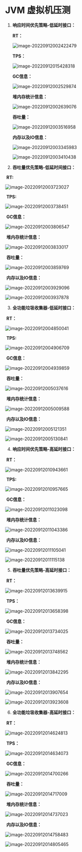 # **JVM 虚拟机**压测

1. **响应时间优先策略-低延时接口：**

   **RT：**

   ![image-20220912002422479](JVM压测/image-20220912002422479.png)

   **TPS：**

   ![image-20220912015428318](JVM压测/image-20220912015428318.png)

   **GC信息：**

   ![image-20220912002529874](JVM压测/image-20220912002529874.png)

   **堆内存统计信息：**

   ![image-20220912002639076](JVM压测/image-20220912002639076.png)

   **吞吐量：**

   ![image-20220912003516958](JVM压测/image-20220912003516958.png)

   **内存以及IO信息：**

   ![image-20220912003345983](JVM压测/image-20220912003345983.png)

   ![image-20220912003410438](JVM压测/image-20220912003410438.png)

2. **吞吐量优先策略-低延时间接口：**

​	**RT:**

![image-20220912003723027](JVM压测/image-20220912003723027.png)

​	**TPS:**

![image-20220912003738451](JVM压测/image-20220912003738451.png)

​	**GC信息：**

![image-20220912003806547](JVM压测/image-20220912003806547.png)

​	**堆内存统计信息：**

![image-20220912003833017](JVM压测/image-20220912003833017.png)

​	**吞吐量：**

![image-20220912003859769](JVM压测/image-20220912003859769.png)

​	**内存以及IO信息：**

![image-20220912003929096](JVM压测/image-20220912003929096.png)

![image-20220912003937878](JVM压测/image-20220912003937878.png)

3. **全功能垃圾收集器-低延时接口：**

​	**RT：**

![image-20220912004850041](JVM压测/image-20220912004850041.png)

​	**TPS:**

![image-20220912004906709](JVM压测/image-20220912004906709.png)

​	**GC信息：**

![image-20220912004939859](JVM压测/image-20220912004939859.png)

​	**吞吐量：**

![image-20220912005037616](JVM压测/image-20220912005037616.png)

​	**堆内存统计信息：**

![image-20220912005009588](JVM压测/image-20220912005009588.png)

​	**内存以及IO信息：**

![image-20220912005121351](JVM压测/image-20220912005121351.png)

![image-20220912005130841](JVM压测/image-20220912005130841.png)

4. **响应时间优先策略-高延时接口：**

​	**RT：**

![image-20220912010943661](JVM压测/image-20220912010943661.png)

​	**TPS:**

![image-20220912010957665](JVM压测/image-20220912010957665.png)

​	**GC信息：**

![image-20220912011023098](JVM压测/image-20220912011023098.png)

​	**堆内存统计信息：**

![image-20220912011043386](JVM压测/image-20220912011043386.png)

​	**内存以及IO信息：**

![image-20220912011105041](JVM压测/image-20220912011105041.png)

![image-20220912011115138](JVM压测/image-20220912011115138.png)

5. **吞吐量优先策略-高延时接口：**

​	**RT：**

![image-20220912013639915](JVM压测/image-20220912013639915.png)

​	**TPS：**

![image-20220912013658398](JVM压测/image-20220912013658398.png)

​	**GC信息：**

![image-20220912013734025](JVM压测/image-20220912013734025.png)

​	**吞吐量：**

![image-20220912013748562](JVM压测/image-20220912013748562.png)

​	**堆内存统计信息：**

![image-20220912013842295](JVM压测/image-20220912013842295.png)

​	**内存以及IO信息：**

![image-20220912013907654](JVM压测/image-20220912013907654.png)

![image-20220912013923608](JVM压测/image-20220912013923608.png)

6. **全功能垃圾收集器-高延时接口：**

​	**RT：**

![image-20220912014624813](JVM压测/image-20220912014624813.png)

​	**TPS：**

![image-20220912014634073](JVM压测/image-20220912014634073.png)

​	**GC信息：**

![image-20220912014700266](JVM压测/image-20220912014700266.png)

​	**吞吐量：**

![image-20220912014717009](JVM压测/image-20220912014717009.png)

​	**堆内存统计信息：**

![image-20220912014737023](JVM压测/image-20220912014737023.png)

​	**内存以及IO信息：**

![image-20220912014758483](JVM压测/image-20220912014758483.png)

![image-20220912014805465](JVM压测/image-20220912014805465.png)

